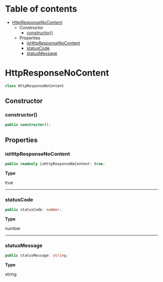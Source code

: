 # Table of contents

* [HttpResponseNoContent][ClassDeclaration-8]
    * Constructor
        * [constructor()][Constructor-8]
    * Properties
        * [isHttpResponseNoContent][PropertyDeclaration-16]
        * [statusCode][PropertyDeclaration-17]
        * [statusMessage][PropertyDeclaration-18]

# HttpResponseNoContent

```typescript
class HttpResponseNoContent
```
## Constructor

### constructor()

```typescript
public constructor();
```

## Properties

### isHttpResponseNoContent

```typescript
public readonly isHttpResponseNoContent: true;
```

**Type**

true

----------

### statusCode

```typescript
public statusCode: number;
```

**Type**

number

----------

### statusMessage

```typescript
public statusMessage: string;
```

**Type**

string

[ClassDeclaration-8]: httpresponsenocontent.md#httpresponsenocontent
[Constructor-8]: httpresponsenocontent.md#constructor
[PropertyDeclaration-16]: httpresponsenocontent.md#ishttpresponsenocontent
[PropertyDeclaration-17]: httpresponsenocontent.md#statuscode
[PropertyDeclaration-18]: httpresponsenocontent.md#statusmessage
